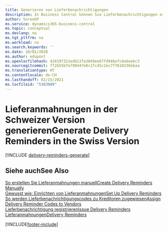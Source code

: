 ```yaml
---
title: Generieren von Lieferbenachrichtigungen
description: In Business Central können Sie Lieferbenachrichtigungen erstellen, wenn eine Bestellung nicht wie erwartet geliefert wurde. Sie können eine einzelne Lieferbenachrichtigung manuell erstellen oder Sie können Lieferbenachrichtigungen für alle überfälligen Lieferungen erstellen.
author: SorenGP
ms.service: dynamics365-business-central
ms.topic: conceptual
ms.devlang: na
ms.tgt_pltfrm: na
ms.workload: na
ms.search.keywords: ''
ms.date: 10/01/2020
ms.author: edupont
ms.openlocfilehash: 42819f321edb13fa3849ee67fd94befc8a6eebc3
ms.sourcegitcommit: ff2b55b7e790447e0c1fcd5c2ec7f7610338ebaa
ms.translationtype: HT
ms.contentlocale: de-CH
ms.lasthandoff: 02/15/2021
ms.locfileid: "5383989"
---
```

# <a name="generate-delivery-reminders-in-the-swiss-version"></a><span data-ttu-id="50ce0-104">Lieferanmahnungen in der Schweizer Version generieren</span><span class="sxs-lookup"><span data-stu-id="50ce0-104">Generate Delivery Reminders in the Swiss Version</span></span>

[!INCLUDE [delivery-reminders-generate](../includes/ATCHDE/delivery-reminders-generate.md)]

## <a name="see-also"></a><span data-ttu-id="50ce0-105">Siehe auch</span><span class="sxs-lookup"><span data-stu-id="50ce0-105">See Also</span></span>

[<span data-ttu-id="50ce0-106">So erstellen Sie Lieferanmahnungen manuell</span><span class="sxs-lookup"><span data-stu-id="50ce0-106">Create Delivery Reminders Manually</span></span>](how-to-create-delivery-reminders-manually.md)  
[<span data-ttu-id="50ce0-107">Gewusst wie: Einrichten von Lieferanmahnungen</span><span class="sxs-lookup"><span data-stu-id="50ce0-107">Set Up Delivery Reminders</span></span>](how-to-set-up-delivery-reminders.md)  
[<span data-ttu-id="50ce0-108">So werden Lieferbenachrichtigungscodes zu Kreditoren zugewiesen</span><span class="sxs-lookup"><span data-stu-id="50ce0-108">Assign Delivery Reminder Codes to Vendors</span></span>](how-to-assign-delivery-reminder-codes-to-vendors.md)  
[<span data-ttu-id="50ce0-109">Lieferbenachrichtigung registrieren</span><span class="sxs-lookup"><span data-stu-id="50ce0-109">Issue Delivery Reminders</span></span>](how-to-issue-delivery-reminders.md)  
[<span data-ttu-id="50ce0-110">Lieferanmahnungen</span><span class="sxs-lookup"><span data-stu-id="50ce0-110">Delivery Reminders</span></span>](delivery-reminders.md)  


[!INCLUDE[footer-include](../../includes/footer-banner.md)]